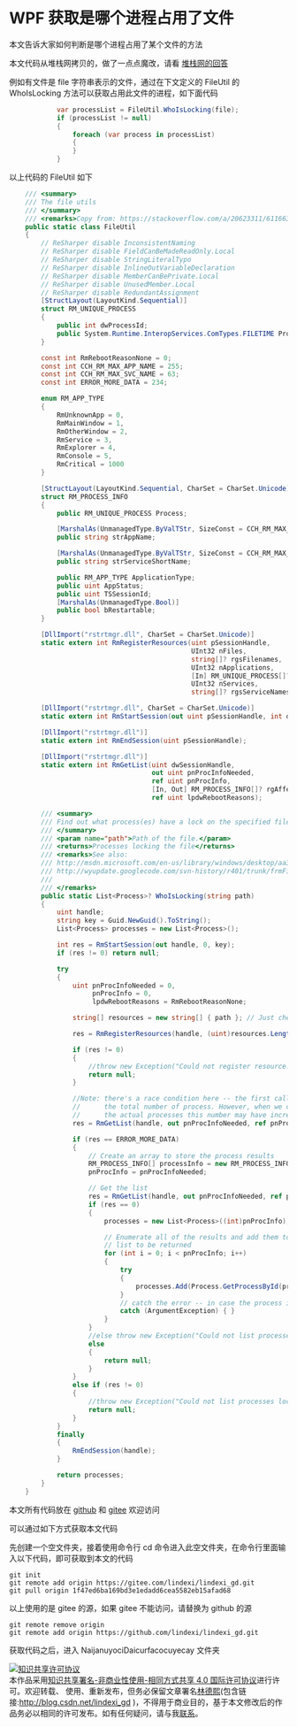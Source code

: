 # WPF 获取是哪个进程占用了文件

本文告诉大家如何判断是哪个进程占用了某个文件的方法

<!--more-->
<!-- CreateTime:2021/11/1 20:04:45 -->


<!-- 发布 -->

本文代码从堆栈网拷贝的，做了一点点魔改，请看 [堆栈网的回答](https://stackoverflow.com/a/20623311/6116637)

例如有文件是 file 字符串表示的文件，通过在下文定义的 FileUtil 的 WhoIsLocking 方法可以获取占用此文件的进程，如下面代码

```csharp
            var processList = FileUtil.WhoIsLocking(file);
            if (processList != null)
            {
                foreach (var process in processList)
                {
                }
            }
```

以上代码的 FileUtil 如下

```csharp
    /// <summary>
    /// The file utils
    /// </summary>
    /// <remarks>Copy from: https://stackoverflow.com/a/20623311/6116637</remarks>
    public static class FileUtil
    {
        // ReSharper disable InconsistentNaming
        // ReSharper disable FieldCanBeMadeReadOnly.Local
        // ReSharper disable StringLiteralTypo
        // ReSharper disable InlineOutVariableDeclaration
        // ReSharper disable MemberCanBePrivate.Local
        // ReSharper disable UnusedMember.Local
        // ReSharper disable RedundantAssignment
        [StructLayout(LayoutKind.Sequential)]
        struct RM_UNIQUE_PROCESS
        {
            public int dwProcessId;
            public System.Runtime.InteropServices.ComTypes.FILETIME ProcessStartTime;
        }

        const int RmRebootReasonNone = 0;
        const int CCH_RM_MAX_APP_NAME = 255;
        const int CCH_RM_MAX_SVC_NAME = 63;
        const int ERROR_MORE_DATA = 234;

        enum RM_APP_TYPE
        {
            RmUnknownApp = 0,
            RmMainWindow = 1,
            RmOtherWindow = 2,
            RmService = 3,
            RmExplorer = 4,
            RmConsole = 5,
            RmCritical = 1000
        }

        [StructLayout(LayoutKind.Sequential, CharSet = CharSet.Unicode)]
        struct RM_PROCESS_INFO
        {
            public RM_UNIQUE_PROCESS Process;

            [MarshalAs(UnmanagedType.ByValTStr, SizeConst = CCH_RM_MAX_APP_NAME + 1)]
            public string strAppName;

            [MarshalAs(UnmanagedType.ByValTStr, SizeConst = CCH_RM_MAX_SVC_NAME + 1)]
            public string strServiceShortName;

            public RM_APP_TYPE ApplicationType;
            public uint AppStatus;
            public uint TSSessionId;
            [MarshalAs(UnmanagedType.Bool)]
            public bool bRestartable;
        }

        [DllImport("rstrtmgr.dll", CharSet = CharSet.Unicode)]
        static extern int RmRegisterResources(uint pSessionHandle,
                                              UInt32 nFiles,
                                              string[]? rgsFilenames,
                                              UInt32 nApplications,
                                              [In] RM_UNIQUE_PROCESS[]? rgApplications,
                                              UInt32 nServices,
                                              string[]? rgsServiceNames);

        [DllImport("rstrtmgr.dll", CharSet = CharSet.Unicode)]
        static extern int RmStartSession(out uint pSessionHandle, int dwSessionFlags, string strSessionKey);

        [DllImport("rstrtmgr.dll")]
        static extern int RmEndSession(uint pSessionHandle);

        [DllImport("rstrtmgr.dll")]
        static extern int RmGetList(uint dwSessionHandle,
                                    out uint pnProcInfoNeeded,
                                    ref uint pnProcInfo,
                                    [In, Out] RM_PROCESS_INFO[]? rgAffectedApps,
                                    ref uint lpdwRebootReasons);

        /// <summary>
        /// Find out what process(es) have a lock on the specified file.
        /// </summary>
        /// <param name="path">Path of the file.</param>
        /// <returns>Processes locking the file</returns>
        /// <remarks>See also:
        /// http://msdn.microsoft.com/en-us/library/windows/desktop/aa373661(v=vs.85).aspx
        /// http://wyupdate.googlecode.com/svn-history/r401/trunk/frmFilesInUse.cs (no copyright in code at time of viewing)
        /// 
        /// </remarks>
        public static List<Process>? WhoIsLocking(string path)
        {
            uint handle;
            string key = Guid.NewGuid().ToString();
            List<Process> processes = new List<Process>();

            int res = RmStartSession(out handle, 0, key);
            if (res != 0) return null;

            try
            {
                uint pnProcInfoNeeded = 0,
                     pnProcInfo = 0,
                     lpdwRebootReasons = RmRebootReasonNone;

                string[] resources = new string[] { path }; // Just checking on one resource.

                res = RmRegisterResources(handle, (uint)resources.Length, resources, 0, null, 0, null);

                if (res != 0)
                {
                    //throw new Exception("Could not register resource.");
                    return null;
                }

                //Note: there's a race condition here -- the first call to RmGetList() returns
                //      the total number of process. However, when we call RmGetList() again to get
                //      the actual processes this number may have increased.
                res = RmGetList(handle, out pnProcInfoNeeded, ref pnProcInfo, null, ref lpdwRebootReasons);

                if (res == ERROR_MORE_DATA)
                {
                    // Create an array to store the process results
                    RM_PROCESS_INFO[] processInfo = new RM_PROCESS_INFO[pnProcInfoNeeded];
                    pnProcInfo = pnProcInfoNeeded;

                    // Get the list
                    res = RmGetList(handle, out pnProcInfoNeeded, ref pnProcInfo, processInfo, ref lpdwRebootReasons);
                    if (res == 0)
                    {
                        processes = new List<Process>((int)pnProcInfo);

                        // Enumerate all of the results and add them to the 
                        // list to be returned
                        for (int i = 0; i < pnProcInfo; i++)
                        {
                            try
                            {
                                processes.Add(Process.GetProcessById(processInfo[i].Process.dwProcessId));
                            }
                            // catch the error -- in case the process is no longer running
                            catch (ArgumentException) { }
                        }
                    }
                    //else throw new Exception("Could not list processes locking resource.");
                    else
                    {
                        return null;
                    }
                }
                else if (res != 0)
                {
                    //throw new Exception("Could not list processes locking resource. Failed to get size of result.");
                    return null;
                }
            }
            finally
            {
                RmEndSession(handle);
            }

            return processes;
        }
    }
```

本文所有代码放在 [github](https://github.com/lindexi/lindexi_gd/tree/1f47ed6ba169bd3e1edadd6cea5582eb15afad68/NaijanuyociDaicurfacocuyecay) 和 [gitee](https://gitee.com/lindexi/lindexi_gd/tree/1f47ed6ba169bd3e1edadd6cea5582eb15afad68/NaijanuyociDaicurfacocuyecay) 欢迎访问

可以通过如下方式获取本文代码

先创建一个空文件夹，接着使用命令行 cd 命令进入此空文件夹，在命令行里面输入以下代码，即可获取到本文的代码

```
git init
git remote add origin https://gitee.com/lindexi/lindexi_gd.git
git pull origin 1f47ed6ba169bd3e1edadd6cea5582eb15afad68
```

以上使用的是 gitee 的源，如果 gitee 不能访问，请替换为 github 的源

```
git remote remove origin
git remote add origin https://github.com/lindexi/lindexi_gd.git
```

获取代码之后，进入 NaijanuyociDaicurfacocuyecay 文件夹

<a rel="license" href="http://creativecommons.org/licenses/by-nc-sa/4.0/"><img alt="知识共享许可协议" style="border-width:0" src="https://licensebuttons.net/l/by-nc-sa/4.0/88x31.png" /></a><br />本作品采用<a rel="license" href="http://creativecommons.org/licenses/by-nc-sa/4.0/">知识共享署名-非商业性使用-相同方式共享 4.0 国际许可协议</a>进行许可。欢迎转载、 使用、重新发布，但务必保留文章署名[林德熙](http://blog.csdn.net/lindexi_gd)(包含链接:http://blog.csdn.net/lindexi_gd )，不得用于商业目的，基于本文修改后的作品务必以相同的许可发布。如有任何疑问，请与我[联系](mailto:lindexi_gd@163.com)。  

